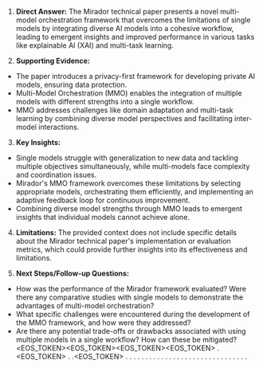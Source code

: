  1. **Direct Answer:**
The Mirador technical paper presents a novel multi-model orchestration framework that overcomes the limitations of single models by integrating diverse AI models into a cohesive workflow, leading to emergent insights and improved performance in various tasks like explainable AI (XAI) and multi-task learning.

2. **Supporting Evidence:**
- The paper introduces a privacy-first framework for developing private AI models, ensuring data protection.
- Multi-Model Orchestration (MMO) enables the integration of multiple models with different strengths into a single workflow.
- MMO addresses challenges like domain adaptation and multi-task learning by combining diverse model perspectives and facilitating inter-model interactions.

3. **Key Insights:**
- Single models struggle with generalization to new data and tackling multiple objectives simultaneously, while multi-models face complexity and coordination issues.
- Mirador's MMO framework overcomes these limitations by selecting appropriate models, orchestrating them efficiently, and implementing an adaptive feedback loop for continuous improvement.
- Combining diverse model strengths through MMO leads to emergent insights that individual models cannot achieve alone.

4. **Limitations:**
The provided context does not include specific details about the Mirador technical paper's implementation or evaluation metrics, which could provide further insights into its effectiveness and limitations.

5. **Next Steps/Follow-up Questions:**
- How was the performance of the Mirador framework evaluated? Were there any comparative studies with single models to demonstrate the advantages of multi-model orchestration?
- What specific challenges were encountered during the development of the MMO framework, and how were they addressed?
- Are there any potential trade-offs or drawbacks associated with using multiple models in a single workflow? How can these be mitigated?<EOS_TOKEN><EOS_TOKEN><EOS_TOKEN><EOS_TOKEN> .<EOS_TOKEN> . .<EOS_TOKEN> . . . . . . . . . . . . . . . . . . . . . . . . . . . . . . .

